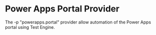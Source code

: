 # Power Apps Portal Provider

The -p "powerapps.portal" provider allow automation of the Power Apps portal using Test Engine.